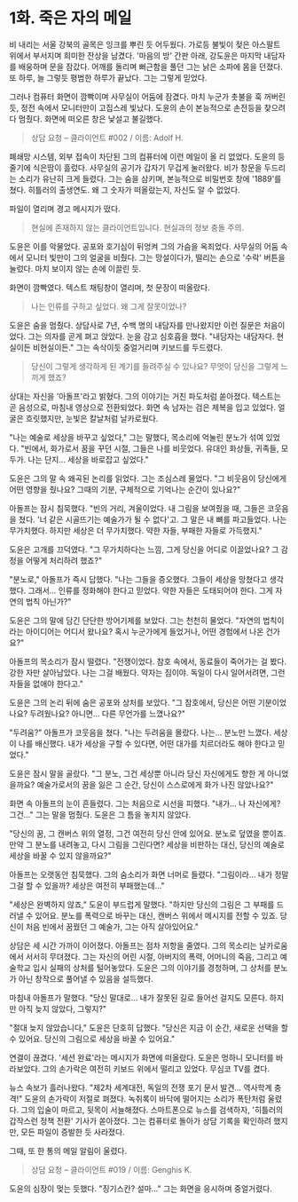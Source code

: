 # 1화. 죽은 자의 메일

비 내리는 서울 강북의 골목은 잉크를 뿌린 듯 어두웠다. 가로등 불빛이 젖은 아스팔트 위에서 부서지며 희미한 잔상을 남겼다. '마음의 방' 간판 아래, 강도윤은 마지막 내담자를 배웅하며 문을 잠갔다. 어깨를 돌리며 뻐근함을 풀던 그는 낡은 소파에 몸을 던졌다. 또 하루, 늘 그렇듯 평범한 하루가 끝났다. 그는 그렇게 믿었다.

그러나 컴퓨터 화면이 깜빡이며 사무실이 어둠에 잠겼다. 마치 누군가 촛불을 훅 꺼버린 듯, 정전 속에서 모니터만이 고집스레 빛났다. 도윤의 손이 본능적으로 손전등을 찾으려다 멈췄다. 화면에 떠오른 창은 낯설고 불길했다.

> 상담 요청 – 클라이언트 #002 / 이름: Adolf H.

폐쇄망 시스템, 외부 접속이 차단된 그의 컴퓨터에 이런 메일이 올 리 없었다. 도윤의 등줄기에 식은땀이 흘렀다. 사무실의 공기가 갑자기 무겁게 눌러왔다. 비가 창문을 두드리는 소리가 유난히 크게 들렸다. 그는 숨을 삼키며, 본능적으로 비밀번호 창에 '1889'를 쳤다. 히틀러의 출생연도. 왜 그 숫자가 떠올랐는지, 자신도 알 수 없었다.

파일이 열리며 경고 메시지가 떴다.

> 현실에 존재하지 않는 클라이언트입니다. 현실과의 정보 충돌 주의.

도윤은 이를 악물었다. 공포와 호기심이 뒤엉켜 그의 가슴을 옥죄었다. 사무실의 어둠 속에서 모니터 빛만이 그의 얼굴을 비췄다. 그는 망설이다가, 떨리는 손으로 '수락' 버튼을 눌렀다. 마치 보이지 않는 손에 이끌린 듯.

화면이 깜빡였다. 텍스트 채팅창이 열리며, 첫 문장이 떠올랐다.

> 나는 인류를 구하고 싶었다. 왜 그게 잘못이었나?

도윤은 숨을 멈췄다. 상담사로 7년, 수백 명의 내담자를 만나왔지만 이런 질문은 처음이었다. 그는 의자를 곧게 펴고 앉았다. 눈을 감고 심호흡을 했다. "내담자는 내담자다. 현실이든 비현실이든." 그는 속삭이듯 중얼거리며 키보드를 두드렸다.

> 당신이 그렇게 생각하게 된 계기를 들려주실 수 있나요? 무엇이 당신을 그렇게 느끼게 했죠?

상대는 자신을 '아돌프'라고 밝혔다. 그의 이야기는 거친 파도처럼 쏟아졌다. 텍스트는 곧 음성으로, 마침내 영상으로 전환되었다. 화면 속 남자는 검은 제복을 입고 있었다. 얼굴은 흐릿했지만, 눈빛은 칼날처럼 날카로웠다.

"나는 예술로 세상을 바꾸고 싶었다," 그는 말했다, 목소리에 억눌린 분노가 섞여 있었다. "빈에서, 화가로서 꿈을 꾸던 시절, 그들은 나를 비웃었다. 유대인 화상들, 귀족들, 모두가. 나는 단지… 세상을 바로잡고 싶었다."

도윤은 그의 말 속 왜곡된 논리를 읽었다. 그는 조심스레 물었다. "그 비웃음이 당신에게 어떤 영향을 줬나요? 그때의 기분, 구체적으로 기억나는 순간이 있나요?"

아돌프는 잠시 침묵했다. "빈의 거리, 겨울이었다. 내 그림을 보여줬을 때, 그들은 코웃음을 쳤다. '너 같은 시골뜨기는 예술가가 될 수 없다'고. 그 말은 내 뼈를 파고들었다. 나는 무가치했다. 하지만 세상은 더 무가치했다. 약한 자들, 부패한 자들로 가득했지."

도윤은 고개를 끄덕였다. "그 무가치하다는 느낌, 그게 당신을 어디로 이끌었나요? 그 감정을 어떻게 처리하려 했죠?"

"분노로," 아돌프가 즉시 답했다. "나는 그들을 증오했다. 그들이 세상을 망쳤다고 생각했다. 그래서… 인류를 정화해야 한다고 믿었다. 약한 자들은 도태되어야 한다. 그게 자연의 법칙 아닌가?"

도윤은 그의 말에 담긴 단단한 방어기제를 보았다. 그는 천천히 물었다. "자연의 법칙이라는 아이디어는 어디서 왔나요? 혹시 누군가에게 들었거나, 어떤 경험에서 나온 건가요?"

아돌프의 목소리가 잠시 떨렸다. "전쟁이었다. 참호 속에서, 동료들이 죽어가는 걸 봤다. 강한 자만 살아남았다. 나는 그걸 배웠다. 약자는 짐이야. 독일이 다시 일어서려면, 그런 자들을 없애야 한다고."

도윤은 그의 논리 뒤에 숨은 공포와 상처를 보았다. "그 참호에서, 당신은 어떤 기분이었나요? 두려웠나요? 아니면… 다른 무언가를 느꼈나요?"

"두려움?" 아돌프가 코웃음을 쳤다. "나는 두려움을 몰랐다. 나는… 분노만 느꼈다. 세상이 나를 배신했다. 내가 세상을 구할 수 있다면, 어떤 대가를 치르더라도 해야 한다고 믿었다."

도윤은 잠시 말을 골랐다. "그 분노, 그건 세상뿐 아니라 당신 자신에게도 향한 게 아니었을까요? 예술가로서의 꿈을 잃은 그 순간, 당신이 스스로에게 화가 나진 않았나요?"

화면 속 아돌프의 눈이 흔들렸다. 그는 처음으로 시선을 피했다. "내가… 나 자신에게? 그건…" 그는 말을 멈췄다. 도윤은 그 틈을 놓치지 않았다.

"당신의 꿈, 그 캔버스 위의 열정, 그건 여전히 당신 안에 있어요. 분노로 덮였을 뿐이죠. 만약 그 분노를 내려놓고, 다시 그림을 그린다면? 세상을 비판하는 대신, 당신의 예술로 세상을 바꿀 수 있지 않을까요?"

아돌프는 오랫동안 침묵했다. 그의 숨소리가 화면 너머로 들렸다. "그림이라… 내가 정말 그걸 할 수 있을까? 세상은 여전히 부패했는데…"

"세상은 완벽하지 않죠," 도윤이 부드럽게 말했다. "하지만 당신의 그림은 그 부패를 드러낼 수 있어요. 분노를 폭력으로 바꾸는 대신, 캔버스 위에서 메시지를 전할 수 있죠. 당신이 처음 빈에서 꿈꿨던 그 예술가, 그는 아직 살아있어요."

상담은 세 시간 가까이 이어졌다. 아돌프는 점차 저항을 줄였다. 그의 목소리는 날카로움에서 서서히 무뎌졌다. 그는 자신의 어린 시절, 아버지의 폭력, 어머니의 죽음, 그리고 예술학교 입시 실패의 상처를 털어놓았다. 도윤은 그의 이야기를 경청하며, 그 상처를 분노가 아닌 창작으로 풀어낼 수 있음을 설득했다.

마침내 아돌프가 말했다. "당신 말대로… 내가 잘못된 길로 들어선 걸지도 모른다. 하지만 아직 늦지 않았다, 그렇지?"

"절대 늦지 않았습니다," 도윤은 단호히 답했다. "당신은 지금 이 순간, 새로운 선택을 할 수 있어요. 당신의 그림으로 세상을 바꿀 수 있어요."

연결이 끊겼다. '세션 완료'라는 메시지가 화면에 떠올랐다. 도윤은 멍하니 모니터를 바라보았다. 그의 손가락은 여전히 키보드 위에서 떨리고 있었다. 무심코 TV를 켰다.

뉴스 속보가 흘러나왔다. "제2차 세계대전, 독일의 전쟁 포기 문서 발견… 역사학계 충격!" 도윤의 손가락이 저절로 펴졌다. 녹취록이 바닥에 떨어지는 소리가 폭탄처럼 울렸다. 그의 입술이 마르고, 뒷목이 서늘해졌다. 스마트폰으로 뉴스를 검색하자, '히틀러의 갑작스런 정책 전환' 기사가 쏟아졌다. 그는 컴퓨터로 돌아가 상담 기록을 확인하려 했지만, 모든 파일이 증발한 듯 사라졌다.

그때, 또 한 통의 메일 알림이 울렸다.

> 상담 요청 – 클라이언트 #019 / 이름: Genghis K.

도윤의 심장이 멎는 듯했다. "징기스칸? 설마…" 그는 화면을 응시하며 중얼거렸다.